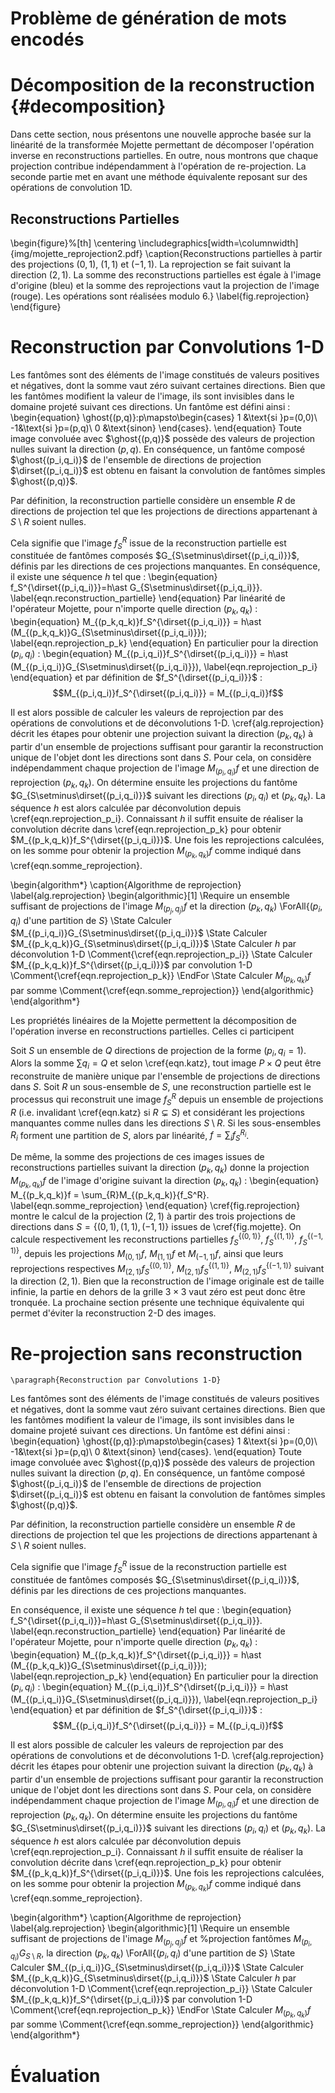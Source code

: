 
# Problème de génération de mots encodés



# Décomposition de la reconstruction {#decomposition}

Dans cette section, nous présentons une nouvelle approche basée sur la
linéarité de la transformée Mojette permettant de décomposer l'opération
inverse en reconstructions partielles. En outre, nous montrons que chaque
projection contribue indépendamment à l'opération de re-projection. La seconde
partie met en avant une méthode équivalente reposant sur des opérations de
convolution 1D.

## Reconstructions Partielles

\begin{figure}%[th]
  \centering
  \includegraphics[width=\columnwidth]
    {img/mojette_reprojection2.pdf}
    \caption{Reconstructions partielles à partir des projections
        $(0,1)$, $(1,1)$ et $(-1,1)$. La reprojection se fait suivant la
    direction $(2,1)$. La somme des reconstructions partielles est égale à
    l'image d'origine (bleu) et la somme des reprojections vaut la projection
    de l'image (rouge). Les opérations sont réalisées modulo $6$.}
  \label{fig.reprojection}
\end{figure}

# Reconstruction par Convolutions 1-D

Les fantômes sont des éléments de l'image constitués de valeurs positives et
négatives, dont la somme vaut zéro suivant certaines directions. Bien que les
fantômes modifient la valeur de l'image, ils sont invisibles dans le domaine
projeté suivant ces directions. Un fantôme est défini ainsi :
\begin{equation}
    \ghost{(p,q)}:p\mapsto\begin{cases}
        1 &\text{si }p=(0,0)\\
        -1&\text{si }p=(p,q)\\
        0 &\text{sinon}
    \end{cases}.
\end{equation}
Toute image convoluée avec $\ghost{(p,q)}$ possède des valeurs de projection
nulles suivant la direction $(p,q)$.
En conséquence, un fantôme composé $\ghost{(p_i,q_i)}$ de l'ensemble de
directions de projection $\dirset{(p_i,q_i)}$ est obtenu en faisant la
convolution de fantômes simples $\ghost{(p,q)}$.

Par définition, la reconstruction partielle considère un ensemble $R$ de
directions de projection tel que les projections de directions appartenant à
$S \setminus R$ soient nulles.

Cela signifie que l'image $f_S^R$ issue de la reconstruction partielle est
constituée de fantômes composés $G_{S\setminus\dirset{(p_i,q_i)}}$, définis
par les directions de ces projections manquantes.
En conséquence, il existe une séquence $h$ tel que :
\begin{equation}
    f_S^{\dirset{(p_i,q_i)}}=h\ast G_{S\setminus\dirset{(p_i,q_i)}}.
    \label{eqn.reconstruction_partielle}
\end{equation}
Par linéarité de l'opérateur Mojette, pour n'importe quelle direction
$(p_k,q_k)$ :
\begin{equation}
    M_{(p_k,q_k)}f_S^{\dirset{(p_i,q_i)}}
        = h\ast (M_{(p_k,q_k)}G_{S\setminus\dirset{(p_i,q_i)}})\;
    \label{eqn.reprojection_p_k}
\end{equation}
En particulier pour la direction $(p_i,q_i)$ :
\begin{equation}
    M_{(p_i,q_i)}f_S^{\dirset{(p_i,q_i)}}
        = h\ast (M_{(p_i,q_i)}G_{S\setminus\dirset{(p_i,q_i)}}),
    \label{eqn.reprojection_p_i}
\end{equation}
et par définition de $f_S^{\dirset{(p_i,q_i)}}$ :
$$M_{(p_i,q_i)}f_S^{\dirset{(p_i,q_i)}} = M_{(p_i,q_i)}f$$

<!--
%d'où
%\begin{equation}\label{eqn.deconvolution}
%    h=(M_{(p_i,q_i)}f)\ast^{-1}(M_{(p_i,q_i)}G_{S\setminus\dirset{(p_i,q_i)}})\;.
%\end{equation}
-->

Il est alors possible de calculer les valeurs de reprojection par des
opérations de convolutions et de déconvolutions 1-D. \cref{alg.reprojection}
décrit les étapes pour obtenir une projection suivant
la direction $(p_k,q_k)$ à partir d'un ensemble de projections suffisant pour
garantir la reconstruction unique de l'objet dont les directions sont dans $S$.
Pour cela, on considère indépendamment chaque projection de l'image
$M_{(p_i,q_i)}f$ et une direction de reprojection $(p_k,q_k)$. On détermine
ensuite les projections du fantôme $G_{S\setminus\dirset{(p_i,q_i)}}$ suivant
les directions $(p_i,q_i)$ et $(p_k,q_k)$.
La séquence $h$ est alors calculée par déconvolution depuis
\cref{eqn.reprojection_p_i}. Connaissant $h$ il suffit ensuite de réaliser la
convolution décrite dans \cref{eqn.reprojection_p_k} pour obtenir
$M_{(p_k,q_k)}f_S^{\dirset{(p_i,q_i)}}$. Une fois les reprojections calculées,
on les somme pour obtenir la projection $M_{(p_k,q_k)}f$ comme indiqué dans
\cref{eqn.somme_reprojection}.

\begin{algorithm*}
    \caption{Algorithme de reprojection}
    \label{alg.reprojection}
    \begin{algorithmic}[1]
        \Require un ensemble suffisant de projections de l'image
        $M_{(p_j,q_j)}f$ et
        <!--%projection fantômes $M_{(p_i,q_i)}G_{S \setminus R}$,-->
        la direction $(p_k,q_k)$
        \ForAll{$(p_i,q_i)$ d'une partition de $S$}
            \State Calculer $M_{(p_i,q_i)}G_{S\setminus\dirset{(p_i,q_i)}}$
            \State Calculer $M_{(p_k,q_k)}G_{S\setminus\dirset{(p_i,q_i)}}$
            \State Calculer $h$ par déconvolution 1-D
                \Comment{\cref{eqn.reprojection_p_i}}
            \State Calculer $M_{(p_k,q_k)}f_S^{\dirset{(p_i,q_i)}}$ par
                convolution 1-D
                \Comment{\cref{eqn.reprojection_p_k}}
        \EndFor
        \State Calculer $M_{(p_k,q_k)}f$ par somme 
            \Comment{\cref{eqn.somme_reprojection}}
    \end{algorithmic}
\end{algorithm*}


Les propriétés linéaires de la Mojette permettent la décomposition de
l'opération inverse en reconstructions partielles. Celles ci participent
<!--%individuellement à la reprojection suivant une direction arbitraire.-->
Soit $S$ un ensemble de $Q$ directions de projection de la forme $(p_i,
q_i=1)$. Alors la somme $\sum q_i=Q$ et selon \cref{eqn.katz}, tout image $P
\times Q$ peut être reconstruite de manière unique par l'ensemble de
projections de directions dans $S$.
Soit $R$ un sous-ensemble de $S$, une reconstruction partielle est le processus
qui reconstruit une image $f_S^R$ depuis un ensemble de projections $R$ (i.e.
invalidant \cref{eqn.katz} si $R\subsetneq S$) et considérant les projections
manquantes comme nulles dans les directions $S\setminus R$.
Si les sous-ensembles $R_i$ forment une partition de $S$, alors par linéarité,
$f=\sum_i f_S^{R_i}$.
<!--% exemple-->

De même, la somme des projections de ces images issues de reconstructions
partielles suivant la direction $(p_k,q_k)$ donne la projection
$M_{(p_k,q_k)}f$ de l'image d'origine suivant la direction $(p_k,q_k)$ :
\begin{equation}
    M_{(p_k,q_k)}f = \sum_{R}M_{(p_k,q_k)}{f_S^R}.
    \label{eqn.somme_reprojection}
\end{equation}
\cref{fig.reprojection} montre le calcul de la projection $(2,1)$ à
partir des trois projections de directions dans
$S=\left\{(0,1),(1,1),(-1,1)\right\}$ issues de \cref{fig.mojette}.
On calcule respectivement les reconstructions partielles $f_S^{\{(0,1)\}}$,
$f_S^{\{(1,1)\}}$, $f_S^{\{(-1,1)\}}$, depuis les projections $M_{(0,1)}f$,
$M_{(1,1)}f$ et $M_{(-1,1)}f$, ainsi que leurs reprojections respectives
$M_{(2,1)}f_S^{\{(0,1)\}}$, $M_{(2,1)}f_S^{\{(1,1)\}}$,
$M_{(2,1)}f_S^{\{(-1,1)\}}$ suivant la direction $(2,1)$. Bien que la
reconstruction de l'image originale est de taille infinie, la partie en dehors
de la grille $3 \times 3$ vaut zéro est peut donc être tronquée. La prochaine
section présente une technique équivalente qui permet d'éviter la
reconstruction 2-D des images.
<!--
%où $S$ contient les directions d'un ensemble suffisant de projections pour la
%reconstruction de l'image, et $f_S^R$ est la reconstruction partielle depuis
%les projections dont les directions sont dans le sous-ensemble $R$ d'une
%partition $P$ de $S$.
% exemple
-->

# Re-projection sans reconstruction


    \paragraph{Reconstruction par Convolutions 1-D}

Les fantômes sont des éléments de l'image constitués de valeurs positives et
négatives, dont la somme vaut zéro suivant certaines directions. Bien que les
fantômes modifient la valeur de l'image, ils sont invisibles dans le domaine
projeté suivant ces directions. Un fantôme est défini ainsi :
\begin{equation}
    \ghost{(p,q)}:p\mapsto\begin{cases}
        1 &\text{si }p=(0,0)\\
        -1&\text{si }p=(p,q)\\
        0 &\text{sinon}
    \end{cases}.
\end{equation}
Toute image convoluée avec $\ghost{(p,q)}$ possède des valeurs de projection
nulles suivant la direction $(p,q)$.
En conséquence, un fantôme composé $\ghost{(p_i,q_i)}$ de l'ensemble de
directions de projection $\dirset{(p_i,q_i)}$ est obtenu en faisant la
convolution de fantômes simples $\ghost{(p,q)}$.

Par définition, la reconstruction partielle considère un ensemble $R$ de
directions de projection tel que les projections de directions appartenant à
$S \setminus R$ soient nulles.

Cela signifie que l'image $f_S^R$ issue de la reconstruction partielle est
constituée de fantômes composés $G_{S\setminus\dirset{(p_i,q_i)}}$, définis
par les directions de ces projections manquantes.

En conséquence, il existe une séquence $h$ tel que :
\begin{equation}
    f_S^{\dirset{(p_i,q_i)}}=h\ast G_{S\setminus\dirset{(p_i,q_i)}}.
    \label{eqn.reconstruction_partielle}
\end{equation}
Par linéarité de l'opérateur Mojette, pour n'importe quelle direction
$(p_k,q_k)$ :
\begin{equation}
    M_{(p_k,q_k)}f_S^{\dirset{(p_i,q_i)}}
        = h\ast (M_{(p_k,q_k)}G_{S\setminus\dirset{(p_i,q_i)}})\;
    \label{eqn.reprojection_p_k}
\end{equation}
En particulier pour la direction $(p_i,q_i)$ :
\begin{equation}
    M_{(p_i,q_i)}f_S^{\dirset{(p_i,q_i)}}
        = h\ast (M_{(p_i,q_i)}G_{S\setminus\dirset{(p_i,q_i)}}),
    \label{eqn.reprojection_p_i}
\end{equation}
et par définition de $f_S^{\dirset{(p_i,q_i)}}$ :
$$M_{(p_i,q_i)}f_S^{\dirset{(p_i,q_i)}} = M_{(p_i,q_i)}f$$

<!--%d'où
%\begin{equation}\label{eqn.deconvolution}
%    h=(M_{(p_i,q_i)}f)\ast^{-1}(M_{(p_i,q_i)}G_{S\setminus\dirset{(p_i,q_i)}})\;.
%\end{equation}-->
Il est alors possible de calculer les valeurs de reprojection par des
opérations de convolutions et de déconvolutions 1-D. \cref{alg.reprojection}
décrit les étapes pour obtenir une projection suivant
la direction $(p_k,q_k)$ à partir d'un ensemble de projections suffisant pour
garantir la reconstruction unique de l'objet dont les directions sont dans $S$.
Pour cela, on considère indépendamment chaque projection de l'image
$M_{(p_i,q_i)}f$ et une direction de reprojection $(p_k,q_k)$. On détermine
ensuite les projections du fantôme $G_{S\setminus\dirset{(p_i,q_i)}}$ suivant
les directions $(p_i,q_i)$ et $(p_k,q_k)$.
La séquence $h$ est alors calculée par déconvolution depuis
\cref{eqn.reprojection_p_i}. Connaissant $h$ il suffit ensuite de réaliser la
convolution décrite dans \cref{eqn.reprojection_p_k} pour obtenir
$M_{(p_k,q_k)}f_S^{\dirset{(p_i,q_i)}}$. Une fois les reprojections calculées,
on les somme pour obtenir la projection $M_{(p_k,q_k)}f$ comme indiqué dans
\cref{eqn.somme_reprojection}.

\begin{algorithm*}
    \caption{Algorithme de reprojection}
    \label{alg.reprojection}
    \begin{algorithmic}[1]
        \Require un ensemble suffisant de projections de l'image
        $M_{(p_j,q_j)}f$ et
        %projection fantômes $M_{(p_i,q_i)}G_{S \setminus R}$,
        la direction $(p_k,q_k)$
        \ForAll{$(p_i,q_i)$ d'une partition de $S$}
            \State Calculer $M_{(p_i,q_i)}G_{S\setminus\dirset{(p_i,q_i)}}$
            \State Calculer $M_{(p_k,q_k)}G_{S\setminus\dirset{(p_i,q_i)}}$
            \State Calculer $h$ par déconvolution 1-D
                \Comment{\cref{eqn.reprojection_p_i}}
            \State Calculer $M_{(p_k,q_k)}f_S^{\dirset{(p_i,q_i)}}$ par
                convolution 1-D
                \Comment{\cref{eqn.reprojection_p_k}}
        \EndFor
        \State Calculer $M_{(p_k,q_k)}f$ par somme 
            \Comment{\cref{eqn.somme_reprojection}}
    \end{algorithmic}
\end{algorithm*}



# Évaluation


